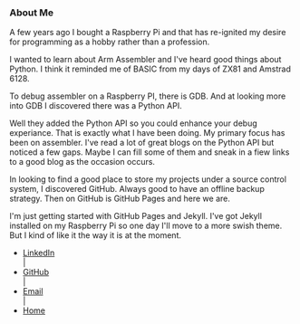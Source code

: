 ---
---
### About Me

A few years ago I bought a Raspberry Pi and that has re-ignited my desire for programming as a hobby rather than a profession.

I wanted to learn about Arm Assembler and I've heard good things about Python. I think it reminded me of BASIC from my days of ZX81 and Amstrad 6128.

To debug assembler on a Raspberry PI, there is GDB. And at looking more into GDB I discovered there was a Python API.

Well they added the Python API so you could enhance your debug experiance. That is exactly what I have been doing. My primary focus has been on assembler. I've read a lot of great blogs on the Python API but noticed a few gaps. Maybe I can fill some of them and sneak in a fiew links to a good blog as the occasion occurs.

In looking to find a good place to store my projects under a source control system, I discovered GitHub. Always good to have an offline backup strategy. Then on GitHub is GitHub Pages and here we are.

I'm just getting started with GitHub Pages and Jekyll. I've got Jekyll installed on my Raspberry Pi so one day I'll move to a more swish theme. But I kind of like it the way it is at the moment.

<nav>
<ul>
<li><a href="https://www.linkedin.com/in/steven-lalewicz-5b586649">LinkedIn</a></li> |
<li><a href="https://github.com/StevenLwcz">GitHub</a></li> |
<li><a href="mailto:StevenLwcz1@virginmedia.com">Email</a></li> |
<li><a href="https://stevenlwcz.github.io/">Home</a></li>
</ul>
</nav>
